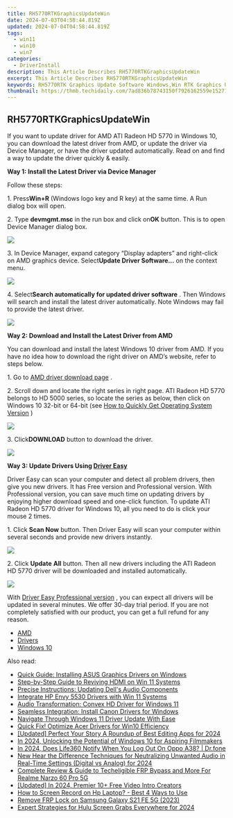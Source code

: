 ```yaml
---
title: RH5770RTKGraphicsUpdateWin
date: 2024-07-03T04:58:44.819Z
updated: 2024-07-04T04:58:44.819Z
tags:
  - win11
  - win10
  - win7
categories:
  - DriverInstall
description: This Article Describes RH5770RTKGraphicsUpdateWin
excerpt: This Article Describes RH5770RTKGraphicsUpdateWin
keywords: RH5770RTK Graphics Update Software Windows,Win RTK Graphics Upgrade Guide,RH5770RTKGraphics Enhancement Pack,Advanced Graphics Update,Optimize Your Win Graphics with RH5770RTK,RTK Graphics Software for Windows Enhancement,Upgrade to Improved Graphical Rendering
thumbnail: https://thmb.techidaily.com/7ad836b78743150f7926162559e15271095acf4f64d610e7943b29ad8777b2c6.jpg
---
```


## RH5770RTKGraphicsUpdateWin

 If you want to update driver for AMD ATI Radeon HD 5770 in Windows 10, you can download the latest driver from AMD, or update the driver via Device Manager, or have the driver updated automatically. Read on and find a way to update the driver quickly & easily.
  
**Way 1: Install the Latest Driver via Device Manager**
  
 Follow these steps:  
  
 1\. Press**Win+R** (Windows logo key and R key) at the same time. A Run dialog box will open.  
  
 2\. Type **devmgmt.msc** in the run box and click on**OK** button. This is to open Device Manager dialog box.  
  
![](https://images.drivereasy.com/wp-content/uploads/2016/12/img_5857a51448230.png)
  
 3\. In Device Manager, expand category “Display adapters” and right-click on AMD graphics device. Select**Update Driver Software…** on the context menu.  
  
![](https://images.drivereasy.com/wp-content/uploads/2016/12/img_5857a5367b22f.jpg)
  
 4\. Select**Search automatically for updated driver software** . Then Windows will search and install the latest driver automatically. Note Windows may fail to provide the latest driver.  
  
![](https://images.drivereasy.com/wp-content/uploads/2016/12/img_5857a57107fc1.jpg)
  
**Way 2: Download and Install the Latest Driver from AMD**
  
 You can download and install the latest Windows 10 driver from AMD. If you have no idea how to download the right driver on AMD’s website, refer to steps below.  
  
 1\. Go to [AMD driver download page](http://support.amd.com/en-us/download) .  
  
 2\. Scroll down and locate the right series in right page. ATI Radeon HD 5770 belongs to HD 5000 series, so locate the series as below, then click on Windows 10 32-bit or 64-bit (see [How to Quickly Get Operating System Version](https://tools.techidaily.com/drivereasy/download/) )  
  
![](https://images.drivereasy.com/wp-content/uploads/2016/12/img_5857a73e47916.jpg)
  
 3\. Click**DOWNLOAD** button to download the driver.  
  
![](https://images.drivereasy.com/wp-content/uploads/2016/12/img_5857a866968be.jpg)
  
 **Way 3: Update Drivers Using [Driver Easy](https://tools.techidaily.com/drivereasy/download/)**

 Driver Easy can scan your computer and detect all problem drivers, then give you new drivers. It has Free version and Professional version. With Professional version, you can save much time on updating drivers by enjoying higher download speed and one-click function.  To update ATI Radeon HD 5770 driver for Windows 10, all you need to do is click your mouse 2 times.
  
1\. Click **Scan Now**  button. Then Driver Easy will scan your computer within several seconds and provide new drivers instantly.
  
![](https://images.drivereasy.com/wp-content/uploads/2017/04/img_58fd8f490cd6c.png)
  
2\. Click **Update**  **All** button. Then all new drivers including the ATI Radeon HD 5770 driver will be downloaded and installed automatically.
  
![](https://images.drivereasy.com/wp-content/uploads/2017/04/img_58fd900b2662f.jpg)

 With [Driver Easy Professional version](https://tools.techidaily.com/drivereasy/download/) , you can expect all drivers will be updated in several minutes. We offer 30-day trial period. If you are not completely satisfied with our product, you can get a full refund for any reason.

* [AMD](https://tools.techidaily.com/drivereasy/download/)
* [Drivers](https://tools.techidaily.com/drivereasy/download/)
* [Windows 10](https://tools.techidaily.com/drivereasy/download/)

<ins class="adsbygoogle"
     style="display:block"
     data-ad-format="autorelaxed"
     data-ad-client="ca-pub-7571918770474297"
     data-ad-slot="1223367746"></ins>



<ins class="adsbygoogle"
     style="display:block"
     data-ad-client="ca-pub-7571918770474297"
     data-ad-slot="8358498916"
     data-ad-format="auto"
     data-full-width-responsive="true"></ins>

<span class="atpl-alsoreadstyle">Also read:</span>
<div><ul>
<li><a href="https://driver-install.techidaily.com/quick-guide-installing-asus-graphics-drivers-on-windows/"><u>Quick Guide: Installing ASUS Graphics Drivers on Windows</u></a></li>
<li><a href="https://driver-install.techidaily.com/step-by-step-guide-to-reviving-hdmi-on-win-11-systems/"><u>Step-by-Step Guide to Reviving HDMI on Win 11 Systems</u></a></li>
<li><a href="https://driver-install.techidaily.com/precise-instructions-updating-dells-audio-components/"><u>Precise Instructions: Updating Dell's Audio Components</u></a></li>
<li><a href="https://driver-install.techidaily.com/integrate-hp-envy-5530-drivers-with-win-11-systems/"><u>Integrate HP Envy 5530 Drivers with Win 11 Systems</u></a></li>
<li><a href="https://driver-install.techidaily.com/audio-transformation-convex-hd-driver-for-windows-11/"><u>Audio Transformation: Convex HD Driver for Windows 11</u></a></li>
<li><a href="https://driver-install.techidaily.com/seamless-integration-install-canon-drivers-for-windows/"><u>Seamless Integration: Install Canon Drivers for Windows</u></a></li>
<li><a href="https://driver-install.techidaily.com/navigate-through-windows-11-driver-update-with-ease/"><u>Navigate Through Windows 11 Driver Update With Ease</u></a></li>
<li><a href="https://driver-install.techidaily.com/quick-fix-optimize-acer-drivers-for-win10-efficiency/"><u>Quick Fix! Optimize Acer Drivers for Win10 Efficiency</u></a></li>
<li><a href="https://instagram-video-recordings.techidaily.com/updated-perfect-your-story-a-roundup-of-best-editing-apps-for-2024/"><u>[Updated] Perfect Your Story  A Roundup of Best Editing Apps for 2024</u></a></li>
<li><a href="https://some-tips.techidaily.com/in-2024-unlocking-the-potential-of-windows-10-for-aspiring-filmmakers/"><u>In 2024, Unlocking the Potential of Windows 10 for Aspiring Filmmakers</u></a></li>
<li><a href="https://review-topics.techidaily.com/in-2024-does-life360-notify-when-you-log-out-on-oppo-a38-drfone-by-drfone-virtual-android/"><u>In 2024, Does Life360 Notify When You Log Out On Oppo A38? | Dr.fone</u></a></li>
<li><a href="https://audio-editing.techidaily.com/new-hear-the-difference-techniques-for-neutralizing-unwanted-audio-in-real-time-settings-digital-vs-analog-for-2024/"><u>New Hear the Difference Techniques for Neutralizing Unwanted Audio in Real-Time Settings (Digital vs Analog) for 2024</u></a></li>
<li><a href="https://easy-unlock-android.techidaily.com/complete-review-and-guide-to-techeligible-frp-bypass-and-more-for-realme-narzo-60-pro-5g-by-drfone-android/"><u>Complete Review & Guide to Techeligible FRP Bypass and More For Realme Narzo 60 Pro 5G</u></a></li>
<li><a href="https://youtube-webster.techidaily.com/ed-in-2024-premier-10plus-free-video-intro-creators/"><u>[Updated] In 2024, Premier 10+ Free Video Intro Creators</u></a></li>
<li><a href="https://screen-sharing-recording.techidaily.com/how-to-screen-record-on-hp-laptop-best-4-ways-to-use/"><u>How to Screen Record on Hp Laptop? - Best 4 Ways to Use</u></a></li>
<li><a href="https://review-topics.techidaily.com/remove-frp-lock-on-samsung-galaxy-s21-fe-5g-2023-by-drfone-android-unlock-remove-google-frp/"><u>Remove FRP Lock on Samsung Galaxy S21 FE 5G (2023)</u></a></li>
<li><a href="https://screen-activity-recording.techidaily.com/expert-strategies-for-hulu-screen-grabs-everywhere-for-2024/"><u>Expert Strategies for Hulu Screen Grabs Everywhere for 2024</u></a></li>
</ul></div>
